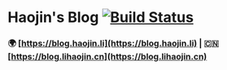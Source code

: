 # Haojin's Blog  [![Build Status](https://app.travis-ci.com/declan-haojin/blog.haojin.li.svg?branch=main)](https://app.travis-ci.com/declan-haojin/blog.haojin.li)




### 🌍 [https://blog.haojin.li](https://blog.haojin.li) | 🇨🇳 [https://blog.lihaojin.cn](https://blog.lihaojin.cn)
